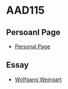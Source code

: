 AAD115
====================

Persoanl Page
------------

  * [Personal Page](http://scott-mcnab.github.io/AAD115/blob/gh-pages/personal%20page/index.html)

Essay
------------

  * [Wolfgang Weingart](http://scott-mcnab.github.io/AAD115/index.html)
